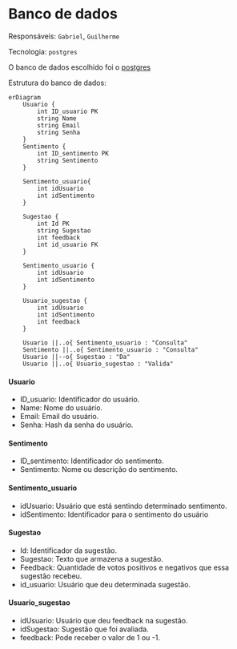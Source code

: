 # Banco de dados

Responsáveis: `Gabriel`, `Guilherme`

Tecnologia: `postgres`

O banco de dados escolhido foi o [postgres](https://www.postgresql.org/)

Estrutura do banco de dados:

```mermaid
erDiagram
    Usuario {
        int ID_usuario PK
        string Name
        string Email
        string Senha
    }
    Sentimento {
        int ID_sentimento PK
        string Sentimento
    }

    Sentimento_usuario{
        int idUsuario
        int idSentimento
    }

    Sugestao {
        int Id PK
        string Sugestao
        int feedback
        int id_usuario FK
    }

    Sentimento_usuario {
        int idUsuario
        int idSentimento
    }

    Usuario_sugestao {
        int idUsuario
        int idSentimento
        int feedback
    }

    Usuario ||..o{ Sentimento_usuario : "Consulta"
    Sentimento ||..o{ Sentimento_usuario : "Consulta"
    Usuario ||--o{ Sugestao : "Da"
    Usuario ||..o{ Usuario_sugestao : "Valida"
```

#### Usuario

- ID\_usuario: Identificador do usuário.
- Name: Nome do usuário.
- Email: Email do usuário.
- Senha: Hash da senha do usuário.

#### Sentimento

- ID\_sentimento: Identificador do sentimento.
- Sentimento: Nome ou descrição do sentimento.

#### Sentimento\_usuario

- idUsuario: Usuário que está sentindo determinado sentimento.
- idSentimento: Identificador para o sentimento do usuário

#### Sugestao

- Id: Identificador da sugestão.
- Sugestao: Texto que armazena a sugestão.
- Feedback: Quantidade de votos positivos e negativos que essa sugestão recebeu.
- id\_usuario: Usuário que deu determinada sugestão.

#### Usuario\_sugestao

- idUsuario: Usuário que deu feedback na sugestão.
- idSugestao: Sugestão que foi avaliada.
- feedback: Pode receber o valor de 1 ou -1.
